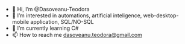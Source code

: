 - 👋 Hi, I’m @Dasoveanu-Teodora
- 👀 I’m interested in automations, artificial inteligence, web-desktop-mobile application, SQL/NO-SQL
- 🌱 I’m currently learning C#
- 📫 How to reach me  dasoveanu.teodora@gmail.com

<!---
Dasoveanu-Teodora/Dasoveanu-Teodora is a ✨ special ✨ repository because its `README.md` (this file) appears on your GitHub profile.
You can click the Preview link to take a look at your changes.
--->

